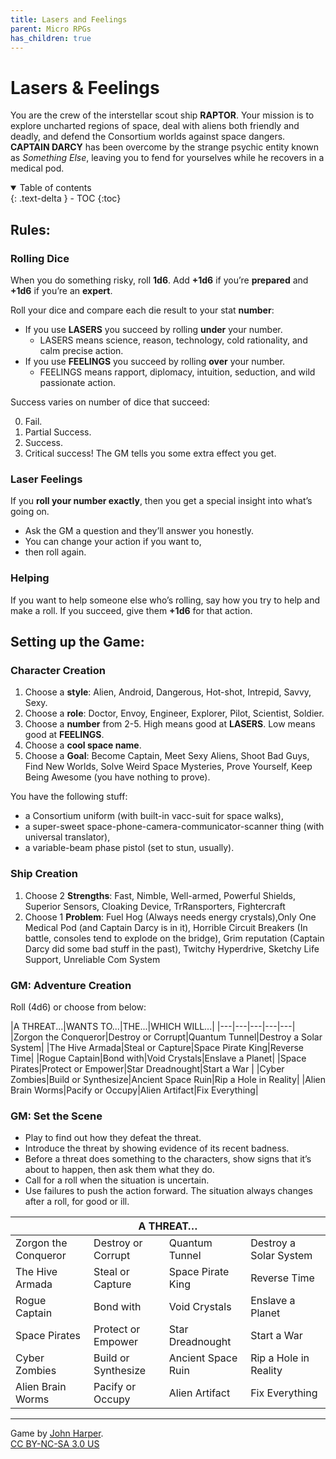 ```yaml
---
title: Lasers and Feelings
parent: Micro RPGs
has_children: true
---
```


# Lasers & Feelings

You are the crew of the interstellar scout ship **RAPTOR**. Your mission is to explore
uncharted regions of space, deal with aliens both friendly and deadly, and defend the Consortium
worlds against space dangers. **CAPTAIN DARCY** has been overcome by the strange psychic entity
known as *Something Else*, leaving you to fend for yourselves while he recovers in a medical pod.

<details open markdown="block">
  <summary>
    Table of contents
  </summary>
  {: .text-delta }
- TOC
{:toc}
</details>

## Rules:

### Rolling Dice

When you do something risky, roll **1d6**. Add **+1d6** if you’re
**prepared** and **+1d6** if you’re an **expert**.

Roll your dice and compare each die result to your
stat **number**:
- If you use **LASERS** you succeed by rolling **under** your number.
    - LASERS means science, reason, technology, cold rationality, and calm precise action.
- If you use **FEELINGS** you succeed by rolling **over** your number. 
  - FEELINGS means rapport, diplomacy, intuition, seduction, and wild passionate action.

Success varies on number of dice that succeed: 

<ol start="0">
    <li>Fail.</li>
    <li>Partial Success.</li>
    <li>Success.</li>
    <li>Critical success! The GM tells you some extra effect you get.</li>
</ol>

### Laser Feelings
If you **roll your number exactly**, then you get a special insight
into what’s going on. 
- Ask the GM a question and they’ll answer you honestly. 
- You can change your action if you want to, 
- then roll again.

### Helping

If you want to help someone else who’s rolling,
say how you try to help and make a roll. 
If you succeed, give them **+1d6** for that action.






## Setting up the Game:

### Character Creation

1. Choose a **style**: Alien, Android, Dangerous, Hot-shot, Intrepid, Savvy, Sexy.
2. Choose a **role**: Doctor, Envoy, Engineer, Explorer, Pilot, Scientist, Soldier.
3. Choose a **number** from 2-5. High means good at **LASERS**. Low means good at **FEELINGS**.
4. Choose a **cool space name**.
5. Choose a **Goal**: Become Captain, Meet Sexy Aliens, Shoot Bad Guys, Find New Worlds, Solve Weird Space Mysteries, Prove Yourself, Keep Being Awesome (you have nothing to prove).

You have the following stuff:

- a Consortium uniform (with built-in vacc-suit
for space walks), 
- a super-sweet space-phone-camera-communicator-scanner thing (with universal translator),
- a variable-beam phase pistol (set to stun, usually).

### Ship Creation

1. Choose 2 **Strengths**: Fast, Nimble, Well-armed, Powerful Shields, Superior Sensors, Cloaking Device, TrRansporters, Fightercraft
2. Choose 1 **Problem**: Fuel Hog (Always needs energy crystals),Only One Medical Pod (and Captain Darcy is in it), Horrible Circuit Breakers (In battle, consoles tend to explode on the bridge), Grim reputation (Captain Darcy did some bad stuff in the past), Twitchy Hyperdrive, Sketchy Life Support, Unreliable Com System

### GM: Adventure Creation

Roll (4d6) or choose from below:

|A THREAT...|WANTS TO...|THE...|WHICH WILL...|
|---|---|---|---|---|
|Zorgon the Conqueror|Destroy or Corrupt|Quantum Tunnel|Destroy a Solar System|
|The Hive Armada|Steal or Capture|Space Pirate King|Reverse Time|
|Rogue Captain|Bond with|Void Crystals|Enslave a Planet|
|Space Pirates|Protect or Empower|Star Dreadnought|Start a War |
|Cyber Zombies|Build or Synthesize|Ancient Space Ruin|Rip a Hole in Reality|
|Alien Brain Worms|Pacify or Occupy|Alien Artifact|Fix Everything|


### GM: Set the Scene

- Play to find out how they defeat the threat. 
- Introduce the threat by showing evidence of its recent badness. 
- Before a threat does something to the characters, show signs that it’s about to happen, then ask them what they do.
- Call for a roll when the situation is uncertain. 
- Use failures to push the action forward. The situation always changes after a roll, for good or ill.




<div class="table-wrapper"><table>
  <thead>
    <tr>
      <th colspan="4">A THREAT…</th>
    </tr>
  </thead>
  <tbody>
    <tr>
      <td>Zorgon the Conqueror</td>
      <td>Destroy or Corrupt</td>
      <td>Quantum Tunnel</td>
      <td>Destroy a Solar System</td>
    </tr>
    <tr>
      <td>The Hive Armada</td>
      <td>Steal or Capture</td>
      <td>Space Pirate King</td>
      <td>Reverse Time</td>
    </tr>
    <tr>
      <td>Rogue Captain</td>
      <td>Bond with</td>
      <td>Void Crystals</td>
      <td>Enslave a Planet</td>
    </tr>
    <tr>
      <td>Space Pirates</td>
      <td>Protect or Empower</td>
      <td>Star Dreadnought</td>
      <td>Start a War</td>
    </tr>
    <tr>
      <td>Cyber Zombies</td>
      <td>Build or Synthesize</td>
      <td>Ancient Space Ruin</td>
      <td>Rip a Hole in Reality</td>
    </tr>
    <tr>
      <td>Alien Brain Worms</td>
      <td>Pacify or Occupy</td>
      <td>Alien Artifact</td>
      <td>Fix Everything</td>
    </tr>
  </tbody>
</table></div>

<!--**A THREAT...**

1. Zorgon the Conqueror
2. The Hive Armada
3. Rogue Captain
4. Space Pirates
5. Cyber Zombies
6. Alien Brain Worms 

**WANTS TO...**

1. Destroy or Corrupt
2. Steal or Capture
3. Bond with
4. Protect or Empower
5. Build or Synthesize
6. Pacify or Occupy

**THE...**

1. Space Pirate King
2. Void Crystals
3. Star Dreadnought
4. Quantum Tunnel
5. Ancient Space Ruin
6. Alien Artifact

**WHICH WILL...**

1. Destroy a Solar System
2. Reverse Time
3. Enslave a Planet
4. Start a War 
5. Rip a Hole in Reality
6. Fix Everything-->

---

Game by [John Harper](http://www.onesevendesign.com/laserfeelings/).  
[CC BY-NC-SA 3.0 US](https://creativecommons.org/licenses/by-nc-sa/3.0/us/)